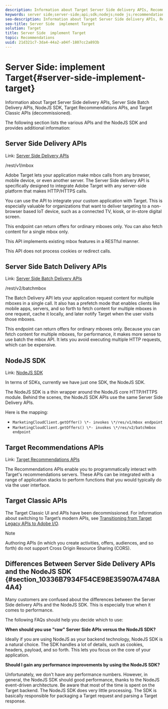 ```yaml
---
description: Information about Target Server Side delivery APIs, Recommendations APIs, and the NodeJS SDK.
keywords: server side;server-side;api;sdk;nodejs;node js;recommendations api
seo-description: Information about Target Server Side delivery APIs, Recommendations APIs, and the NodeJS SDK.
seo-title: Server Side  implement Target
solution: Target
title: Server Side  implement Target
topic: Recommendations
uuid: 21d321c7-3da4-44a2-a04f-1807cc2a893b
---
```


# Server Side: implement Target{#server-side-implement-target}

Information about Target Server Side delivery APIs, Server Side Batch Delivery APIs, NodeJS SDK, Target Recommendations APIs, and Target Classic APIs (decommissioned).

The following section lists the various APIs and the NodeJS SDK and provides additional information:

## Server Side Delivery APIs

Link: [Server Side Delivery APIs](https://developers.adobetarget.com/api/#server-side-delivery)

/rest/v1/mbox

Adobe Target lets your application make mbox calls from any browser, mobile device, or even another server. The Server Side delivery API is specifically designed to integrate Adobe Target with any server-side platform that makes HTTP/HTTPS calls.

You can use the API to integrate your custom application with Target. This is especially valuable for organizations that want to deliver targeting to a non-browser based IoT device, such as a connected TV, kiosk, or in-store digital screen.

This endpoint can return offers for ordinary mboxes only. You can also fetch content for a single mbox only.

This API implements existing mbox features in a RESTful manner.

This API does not process cookies or redirect calls.

## Server Side Batch Delivery APIs

Link: [Server Side Batch Delivery APIs](https://developers.adobetarget.com/api/#server-side-batch-delivery)

/rest/v2/batchmbox

The Batch Delivery API lets your application request content for multiple mboxes in a single call. It also has a prefetch mode that enables clients like mobile apps, servers, and so forth to fetch content for multiple mboxes in one request, cache it locally, and later notify Target when the user visits those mboxes.

This endpoint can return offers for ordinary mboxes only. Because you can fetch content for multiple mboxes, for performance, it makes more sense to use batch the mbox API. It lets you avoid executing multiple HTTP requests, which can be expensive.

## NodeJS SDK

Link: [NodeJS SDK](https://www.npmjs.com/package/@adobe/target-node-client)

In terms of SDKs, currently we have just one SDK, the NodeJS SDK.

The NodeJS SDK is a thin wrapper around the NodeJS core HTTP/HTTPS module. Behind the scenes, the NodeJS SDK APIs use the same Server Side Delivery APIs.

Here is the mapping:

* `MarketingCloudClient.getOffer() \*- invokes \*/res/v1/mbox endpoint`
* `MarketingCloudClient.getOffers() \*- invokes \*/res/v2/batchmbox endpoint`

## Target Recommendations APIs

Link: [Target Recommendations APIs](http://developers.adobetarget.com/api/recommendations)

The Recommendations APIs enable you to programmatically interact with Target's recommendations servers. These APIs can be integrated with a range of application stacks to perform functions that you would typically do via the user interface.

## Target Classic APIs

The Target Classic UI and APIs have been decommissioned. For information about switching to Target’s modern APIs, see [Transitioning from Target Legacy APIs to Adobe I/O](../../c-implementing-target/c-api-and-sdk-overview/target-api-documentation.md#concept_3A31E26C8FAF49598152ACFE088BD4D2).

>[!NOTE]
>Authoring APIs (in which you create activities, offers, audiences, and so forth) do not support Cross Origin Resource Sharing (CORS).

## Differences Between Server Side Delivery APIs and the NodeJS SDK {#section_10336B7934F54CE98E35907A4748A4A4}

Many customers are confused about the differences between the Server Side delivery APIs and the NodeJS SDK. This is especially true when it comes to performance.

The following FAQs should help you decide which to use:

**When should you use "raw" Server Side APIs versus the NodeJS SDK?**

Ideally if you are using NodeJS as your backend technology, NodeJS SDK is a natural choice. The SDK handles a lot of details, such as cookies, headers, payload, and so forth. This lets you focus on the core of your application.

**Should I gain any performance improvements by using the NodeJS SDK?**

Unfortunately, we don't have any performance numbers. However, in general, the NodeJS SDK should good performance, thanks to the NodeJS event-driven architecture. Be aware that most of the time is spent on the Target backend. The NodeJS SDK does very little processing. The SDK is basically responsible for packaging a Target request and parsing a Target response. 

